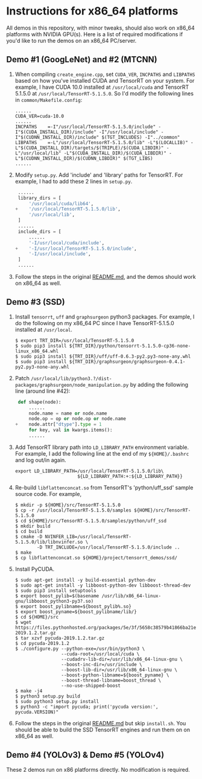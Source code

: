 # Instructions for x86_64 platforms

All demos in this repository, with minor tweaks, should also work on x86_64 platforms with NVIDIA GPU(s).  Here is a list of required modifications if you'd like to run the demos on an x86_64 PC/server.

Demo #1 (GoogLeNet) and #2 (MTCNN)
----------------------------------

1. When compiling `create_engine.cpp`, set `CUDA_VER`, `INCPATHS` and `LIBPATHS` based on how you've installed CUDA and TensorRT on your system.  For example, I have CUDA 10.0 installed at `/usr/local/cuda` and TensorRT 5.1.5.0 at `/usr/local/TensorRT-5.1.5.0`.  So I'd modify the following lines in `common/Makefile.config`:

   ```
   ......
   CUDA_VER=cuda-10.0
   ......
   INCPATHS    =-I"/usr/local/TensorRT-5.1.5.0/include" -I"$(CUDA_INSTALL_DIR)/include" -I"/usr/local/include" -I"$(CUDNN_INSTALL_DIR)/include" $(TGT_INCLUDES) -I"../common"
   LIBPATHS    =-L"/usr/local/TensorRT-5.1.5.0/lib" -L"$(LOCALLIB)" -L"$(CUDA_INSTALL_DIR)/targets/$(TRIPLE)/$(CUDA_LIBDIR)" -L"/usr/local/lib" -L"$(CUDA_INSTALL_DIR)/$(CUDA_LIBDIR)" -L"$(CUDNN_INSTALL_DIR)/$(CUDNN_LIBDIR)" $(TGT_LIBS)
   ......
   ```

2. Modify `setup.py`.  Add 'include' and 'library' paths for TensorRT.  For example, I had to add these 2 lines in `setup.py`.

   ```python
    ......
    library_dirs = [
        '/usr/local/cuda/lib64',
   +    '/usr/local/TensorRT-5.1.5.0/lib',
        '/usr/local/lib',
    ]
    ......
    include_dirs = [
        ......
        '-I/usr/local/cuda/include',
   +    '-I/usr/local/TensorRT-5.1.5.0/include',
        '-I/usr/local/include',
    ]
    ......
   ```

3. Follow the steps in the original [README.md](https://github.com/jkjung-avt/tensorrt_demos/blob/master/README.md), and the demos should work on x86_64 as well.

Demo #3 (SSD)
-------------

1. Install `tensorrt`, `uff` and `graphsurgeon` python3 packages.  For example, I do the following on my x86_64 PC since I have TensorRT-5.1.5.0 installed at `/usr/local`.

   ```shell
   $ export TRT_DIR=/usr/local/TensorRT-5.1.5.0
   $ sudo pip3 install ${TRT_DIR}/python/tensorrt-5.1.5.0-cp36-none-linux_x86_64.whl
   $ sudo pip3 install ${TRT_DIR}/uff/uff-0.6.3-py2.py3-none-any.whl
   $ sudo pip3 install ${TRT_DIR}/graphsurgeon/graphsurgeon-0.4.1-py2.py3-none-any.whl
   ```

2. Patch `/usr/local/lib/python3.?/dist-packages/graphsurgeon/node_manipulation.py` by adding the following line (around line #42):

   ```python
    def shape(node):
        ......
        node.name = name or node.name
        node.op = op or node.op or node.name
   +    node.attr["dtype"].type = 1
        for key, val in kwargs.items():
        ......
   ```

3. Add TensorRT library path into `LD_LIBRARY_PATH` environment variable.  For example, I add the following line at the end of my `${HOME}/.bashrc` and log out/in again.

   ```
   export LD_LIBRARY_PATH=/usr/local/TensorRT-5.1.5.0/lib\
                          ${LD_LIBRARY_PATH:+:${LD_LIBRARY_PATH}}
   ```

4. Re-build `libflattenconcat.so` from TensorRT's 'python/uff_ssd' sample source code.  For example,

   ```shell
   $ mkdir -p ${HOME}/src/TensorRT-5.1.5.0
   $ cp -r /usr/local/TensorRT-5.1.5.0/samples ${HOME}/src/TensorRT-5.1.5.0
   $ cd ${HOME}/src/TensorRT-5.1.5.0/samples/python/uff_ssd
   $ mkdir build
   $ cd build
   $ cmake -D NVINFER_LIB=/usr/local/TensorRT-5.1.5.0/lib/libnvinfer.so \
           -D TRT_INCLUDE=/usr/local/TensorRT-5.1.5.0/include ..
   $ make
   $ cp libflattenconcat.so ${HOME}/project/tensorrt_demos/ssd/
   ```

5. Install PyCUDA.

   ```shell
   $ sudo apt-get install -y build-essential python-dev
   $ sudo apt-get install -y libboost-python-dev libboost-thread-dev
   $ sudo pip3 install setuptools
   $ export boost_pylib=$(basename /usr/lib/x86_64-linux-gnu/libboost_python3-py3?.so)
   $ export boost_pylibname=${boost_pylib%.so}
   $ export boost_pyname=${boost_pylibname/lib/}
   $ cd ${HOME}/src
   $ wget https://files.pythonhosted.org/packages/5e/3f/5658c38579b41866ba21ee1b5020b8225cec86fe717e4b1c5c972de0a33c/pycuda-2019.1.2.tar.gz
   $ tar xzvf pycuda-2019.1.2.tar.gz
   $ cd pycuda-2019.1.2
   $ ./configure.py --python-exe=/usr/bin/python3 \
                    --cuda-root=/usr/local/cuda \
                    --cudadrv-lib-dir=/usr/lib/x86_64-linux-gnu \
                    --boost-inc-dir=/usr/include \
                    --boost-lib-dir=/usr/lib/x86_64-linux-gnu \
                    --boost-python-libname=${boost_pyname} \
                    --boost-thread-libname=boost_thread \
                    --no-use-shipped-boost
   $ make -j4
   $ python3 setup.py build
   $ sudo python3 setup.py install
   $ python3 -c "import pycuda; print('pycuda version:', pycuda.VERSION)"
   ```

6. Follow the steps in the original [README.md](https://github.com/jkjung-avt/tensorrt_demos/blob/master/README.md) but skip `install.sh`.  You should be able to build the SSD TensorRT engines and run them on on x86_64 as well.

Demo #4 (YOLOv3) & Demo #5 (YOLOv4)
-----------------------------------

These 2 demos run on x86 platforms directly.  No modification is required.
